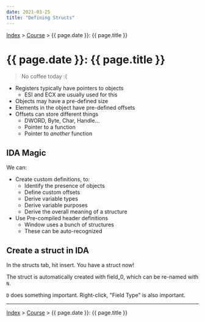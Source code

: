 ```yaml
---
date: 2021-03-25
title: "Defining Structs"
---
```


[Index](../../../index.md) > [Course](./index.md) > {{ page.date }}: {{ page.title }}

# {{ page.date }}: {{ page.title }}

> No coffee today :(

- Registers typically have pointers to objects
    - ESI and ECX are usually used for this
- Objects may have a pre-defined size
- Elements in the object have pre-defined offsets
- Offsets can store different things
    - DWORD, Byte, Char, Handle...
    - Pointer to a function
    - Pointer to *another* function

## IDA Magic

We can:

- Create custom definitions, to:
    - Identify the presence of objects
    - Define custom offsets
    - Derive variable types
    - Derive variable purposes
    - Derive the overall meaning of a structure
- Use Pre-compiled header definitions
    - Window uses a bunch of structures
    - These can be auto-recognized

## Create a struct in IDA

In the structs tab, hit insert. You have a struct now!

The struct is automatically created with field_0, which can be re-named with `N`.

`D` does something important. Right-click, "Field Type" is also important.



---

[Index](../../../index.md) > [Course](./index.md) > {{ page.date }}: {{ page.title }}
